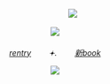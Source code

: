 ‎ ‎ ‎‎‎ ‎ ‎ ‎‎ ‎ ‎‎ ‎ ‎ ‎ ‎‎ ‎ ‎‎ ‎ ‎ ‎ ‎  ‎‎ ‎‎‎ ‎  ‎‎ ‎‎ ‎‎ ‎ ‎ ‎ ‎‎ ‎ ‎‎ ‎ ‎‎ ‎ ‎ ‎ ‎ ‎ ‎ ‎  ‎ ‎ ‎ ‎ ‎ ‎‎ ‎ ‎  ‎ ‎ ‎ ‎ ‎‎ ‎ ‎ ‎ ‎‎ ‎ ‎ ‎ ‎ ‎ ‎ ‎‎ ‎ ‎ ‎ ‎ ‎ ‎ ‎‎ ‎ ‎ ‎ ‎ ‎ ‎ ‎ ‎ ‎ ‎ ‎‎ ‎ ‎ ‎ ‎ ‎  ‎ ‎‎ ‎‎ ‎ ‎ ‎ ‎  ‎‎ ‎ ‎ ‎ ‎ ‎ ‎ ‎‎ ‎ ‎ ‎ ![](https://komarev.com/ghpvc/?username=guineapirate&color=8479f1&style=plastic&label=𓏵　｡)   

<p align="center"> 
    <img src="https://files.catbox.moe/3od73e.png"/>
<h6 align="center">
<a href="https://rentry.co/carpto">rentry</a>   𖥔.   <a href="https://guineapirate.atabook.org/">‎‎新book</a>

<p align="center"> 
    <img src="https://files.catbox.moe/6x8w6x.png"/>
    
